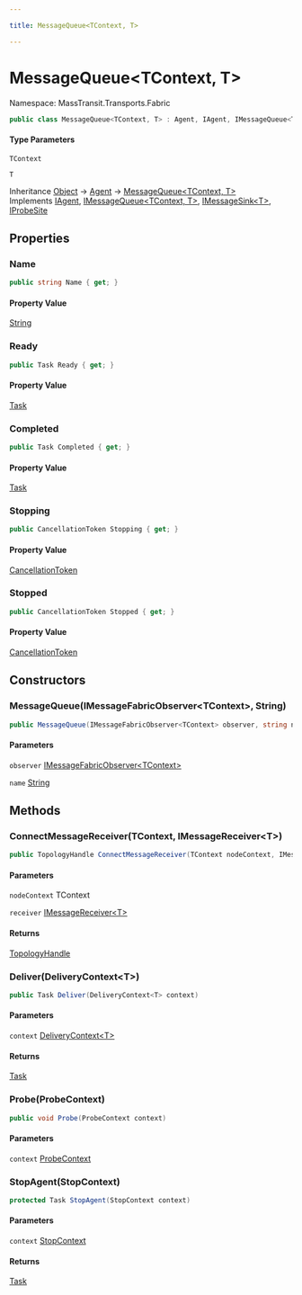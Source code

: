```yaml
---

title: MessageQueue<TContext, T>

---
```


# MessageQueue\<TContext, T\>

Namespace: MassTransit.Transports.Fabric

```csharp
public class MessageQueue<TContext, T> : Agent, IAgent, IMessageQueue<TContext, T>, IMessageSink<T>, IProbeSite
```

#### Type Parameters

`TContext`<br/>

`T`<br/>

Inheritance [Object](https://learn.microsoft.com/en-us/dotnet/api/system.object) → [Agent](../../masstransit-abstractions/masstransit-middleware/agent) → [MessageQueue\<TContext, T\>](../masstransit-transports-fabric/messagequeue-2)<br/>
Implements [IAgent](../../masstransit-abstractions/masstransit/iagent), [IMessageQueue\<TContext, T\>](../masstransit-transports-fabric/imessagequeue-2), [IMessageSink\<T\>](../masstransit-transports-fabric/imessagesink-1), [IProbeSite](../../masstransit-abstractions/masstransit/iprobesite)

## Properties

### **Name**

```csharp
public string Name { get; }
```

#### Property Value

[String](https://learn.microsoft.com/en-us/dotnet/api/system.string)<br/>

### **Ready**

```csharp
public Task Ready { get; }
```

#### Property Value

[Task](https://learn.microsoft.com/en-us/dotnet/api/system.threading.tasks.task)<br/>

### **Completed**

```csharp
public Task Completed { get; }
```

#### Property Value

[Task](https://learn.microsoft.com/en-us/dotnet/api/system.threading.tasks.task)<br/>

### **Stopping**

```csharp
public CancellationToken Stopping { get; }
```

#### Property Value

[CancellationToken](https://learn.microsoft.com/en-us/dotnet/api/system.threading.cancellationtoken)<br/>

### **Stopped**

```csharp
public CancellationToken Stopped { get; }
```

#### Property Value

[CancellationToken](https://learn.microsoft.com/en-us/dotnet/api/system.threading.cancellationtoken)<br/>

## Constructors

### **MessageQueue(IMessageFabricObserver\<TContext\>, String)**

```csharp
public MessageQueue(IMessageFabricObserver<TContext> observer, string name)
```

#### Parameters

`observer` [IMessageFabricObserver\<TContext\>](../masstransit-transports-fabric/imessagefabricobserver-1)<br/>

`name` [String](https://learn.microsoft.com/en-us/dotnet/api/system.string)<br/>

## Methods

### **ConnectMessageReceiver(TContext, IMessageReceiver\<T\>)**

```csharp
public TopologyHandle ConnectMessageReceiver(TContext nodeContext, IMessageReceiver<T> receiver)
```

#### Parameters

`nodeContext` TContext<br/>

`receiver` [IMessageReceiver\<T\>](../masstransit-transports-fabric/imessagereceiver-1)<br/>

#### Returns

[TopologyHandle](../masstransit-transports-fabric/topologyhandle)<br/>

### **Deliver(DeliveryContext\<T\>)**

```csharp
public Task Deliver(DeliveryContext<T> context)
```

#### Parameters

`context` [DeliveryContext\<T\>](../masstransit-transports-fabric/deliverycontext-1)<br/>

#### Returns

[Task](https://learn.microsoft.com/en-us/dotnet/api/system.threading.tasks.task)<br/>

### **Probe(ProbeContext)**

```csharp
public void Probe(ProbeContext context)
```

#### Parameters

`context` [ProbeContext](../../masstransit-abstractions/masstransit/probecontext)<br/>

### **StopAgent(StopContext)**

```csharp
protected Task StopAgent(StopContext context)
```

#### Parameters

`context` [StopContext](../../masstransit-abstractions/masstransit/stopcontext)<br/>

#### Returns

[Task](https://learn.microsoft.com/en-us/dotnet/api/system.threading.tasks.task)<br/>

